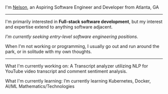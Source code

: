 I'm [Nelson](https://nelsonrodriguez.me/), an Aspiring Software Engineer and Developer from Atlanta, GA

--- 

I'm primarily interested in **Full-stack software development**, but my interest and expertise extend to anything software adjacent. 

*I'm currently seeking entry-level software engineering positions.*

When I'm not working or programming, I usually go out and run around the park, or in solitude with my own thoughts. 

---

What I'm currently working on: A Transcript analyzer utilizing NLP for YouTube video transcript and comment sentiment analysis.

What I'm currently learning: I’m currently learning Kubernetes, Docker, AI/ML Mathematics/Technologies

